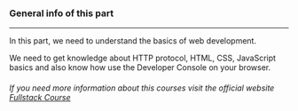 ### General info of this part
---

In this part, we need to understand the basics of web development.

We need to get knowledge about HTTP protocol, HTML, CSS, JavaScript basics and also know how use the Developer Console on your browser. 

###### If you need more information about this courses visit the official website [Fullstack Course](https://fullstackopen.com/ "Fullstack Course Home page") 
